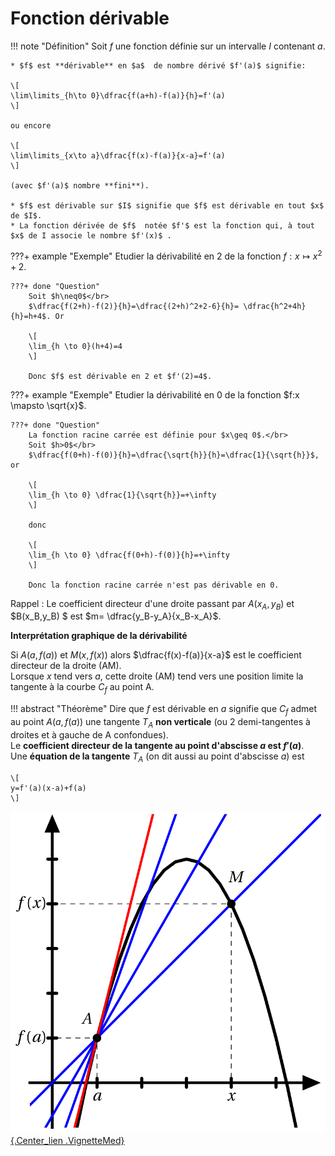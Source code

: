 # Fonction dérivable

!!! note "Définition"
	Soit $f$  une fonction définie sur un intervalle $I$ contenant $a$.

	* $f$ est **dérivable** en $a$  de nombre dérivé $f'(a)$ signifie:
	
	\[
	\lim\limits_{h\to 0}\dfrac{f(a+h)-f(a)}{h}=f'(a)
	\]
	
	ou encore
	
	\[
	\lim\limits_{x\to a}\dfrac{f(x)-f(a)}{x-a}=f'(a)
	\]
	
	(avec $f'(a)$ nombre **fini**).
	
	* $f$ est dérivable sur $I$ signifie que $f$ est dérivable en tout $x$ de $I$.
	* La fonction dérivée de $f$  notée $f'$ est la fonction qui, à tout $x$ de I associe le nombre $f'(x)$ .


???+ example "Exemple"
	Etudier la dérivabilité en 2 de la fonction $f:x\mapsto x^2+2$.
	
	???+ done "Question"
		Soit $h\neq0$</br>
		$\dfrac{f(2+h)-f(2)}{h}=\dfrac{(2+h)^2+2-6}{h}= \dfrac{h^2+4h}{h}=h+4$. Or 
		
		\[
		\lim_{h \to 0}(h+4)=4
		\]
		
		Donc $f$ est dérivable en 2 et $f'(2)=4$.

???+ example "Exemple"
	Etudier la dérivabilité en 0 de la fonction $f:x \mapsto \sqrt{x}$.
	
	???+ done "Question"
		La fonction racine carrée est définie pour $x\geq 0$.</br>
		Soit $h>0$</br>
		$\dfrac{f(0+h)-f(0)}{h}=\dfrac{\sqrt{h}}{h}=\dfrac{1}{\sqrt{h}}$, or
		
		\[
		\lim_{h \to 0} \dfrac{1}{\sqrt{h}}=+\infty
		\]
		
		donc 
		
		\[
		\lim_{h \to 0} \dfrac{f(0+h)-f(0)}{h}=+\infty
		\]
		
		Donc la fonction racine carrée n'est pas dérivable en 0.

Rappel : Le coefficient directeur d'une droite passant par $A(x_A,y_B)$ et $B(x_B,y_B) $ est $m= \dfrac{y_B-y_A}{x_B-x_A}$.

**Interprétation graphique de la dérivabilité**

Si  $A(a,f(a))$ et $M(x,f(x))$ alors  $\dfrac{f(x)-f(a)}{x-a}$ est le coefficient directeur de la droite (AM).</br>
Lorsque $x$ tend vers $a$, cette droite (AM) tend vers une position limite la tangente à la courbe $C_f$ au point A.

<!--<iframe scrolling="no"
src="https://www.geogebra.org/m/axmvyk6m"
width="800px"
height="600px"
style="border:0px;" allowfullscreen>
</iframe>-->

!!! abstract "Théorème"
	Dire que $f$ est dérivable en $a$ signifie que $C_f$ admet au point $A(a,f(a))$  une tangente $T_A$ 
	**non verticale** (ou 2 demi-tangentes à droites et à gauche de A confondues).</br>
	Le **coefficient directeur de la tangente au point d'abscisse $a$  est $f'(a)$**.</br>
	Une **équation de la tangente** $T_A$ (on dit aussi au point d'abscisse $a$) est 
	
	\[
	y=f'(a)(x-a)+f(a)
	\]

[![Suite récurrente dans un plan](./Image/Im01.png){.Center_lien .VignetteMed}](./Image/Im01.png)





